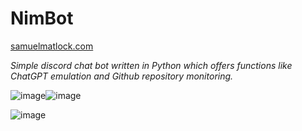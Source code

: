 # NimBot
[samuelmatlock.com](https://www.samuelmatlock.com)

*Simple discord chat bot written in Python which offers functions like ChatGPT emulation and Github repository monitoring.*

![image](https://github.com/samuelmatlock/NimBot/assets/31661790/250e5e97-5284-43ae-93cd-227094dcf7c6)![image](https://github.com/samuelmatlock/NimBot/assets/31661790/6876cfa1-8e4a-470d-ab06-c725e05eeb13)


![image](https://github.com/samuelmatlock/NimBot/assets/31661790/7564e8cf-54ea-4351-a822-a6e344ff58f9)

